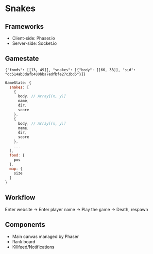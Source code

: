 # Snakes
## Frameworks
* Client-side: Phaser.io
* Server-side: Socket.io

## Gamestate
```{"foods": [[13, 49]], "snakes": [{"body": [[66, 33]], "sid": "dc514ab3dafb400bba7edfbfe27c3bd5"}]}```
```js
GameState: {
  snakes: [
    {
      body, // Array[(x, y)]
      name,
      dir,
      score
    },
    {
      body, // Array[(x, y)]
      name,
      dir,
      score
    },
    ...
  ],
  food: {
    pos
  },
  map: {
    size
  }
}
```
## Workflow
Enter website -> Enter player name -> Play the game -> Death, respawn

## Components
* Main canvas managed by Phaser
* Rank board
* Killfeed/Notifications
